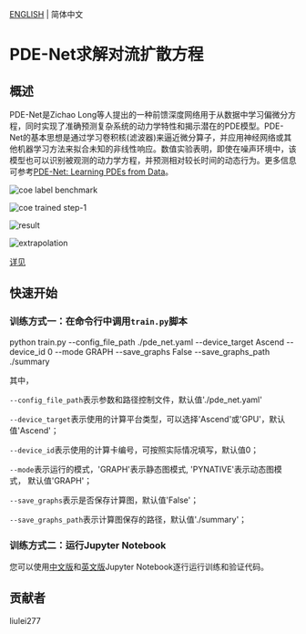 [ENGLISH](README.md) | 简体中文

# PDE-Net求解对流扩散方程

## 概述

PDE-Net是Zichao Long等人提出的一种前馈深度网络用于从数据中学习偏微分方程，同时实现了准确预测复杂系统的动力学特性和揭示潜在的PDE模型。PDE-Net的基本思想是通过学习卷积核(滤波器)来逼近微分算子，并应用神经网络或其他机器学习方法来拟合未知的非线性响应。数值实验表明，即使在噪声环境中，该模型也可以识别被观测的动力学方程，并预测相对较长时间的动态行为。更多信息可参考[PDE-Net: Learning PDEs from Data](https://arxiv.org/abs/1710.09668)。

![coe label benchmark](images/coe_label_benchmark.png)

![coe trained step-1](images/coe_trained_step-1.png)

![result](images/result.jpg)

![extrapolation](images/extrapolation.jpg)

[详见](https://gitee.com/mindspore/mindscience/blob/master/MindFlow/applications/data_mechanism_fusion/variant_linear_coe_pde_net/pde_net_CN.ipynb)

## 快速开始

### 训练方式一：在命令行中调用`train.py`脚本

python train.py --config_file_path ./pde_net.yaml --device_target Ascend --device_id 0 --mode GRAPH --save_graphs False --save_graphs_path ./summary

其中，

`--config_file_path`表示参数和路径控制文件，默认值'./pde_net.yaml'

`--device_target`表示使用的计算平台类型，可以选择'Ascend'或'GPU'，默认值'Ascend'；

`--device_id`表示使用的计算卡编号，可按照实际情况填写，默认值0；

`--mode`表示运行的模式，'GRAPH'表示静态图模式, 'PYNATIVE'表示动态图模式， 默认值'GRAPH'；

`--save_graphs`表示是否保存计算图，默认值'False'；

`--save_graphs_path`表示计算图保存的路径，默认值'./summary'；

### 训练方式二：运行Jupyter Notebook

您可以使用[中文版](pde_net_CN.ipynb)和[英文版](pde_net.ipynb)Jupyter Notebook逐行运行训练和验证代码。

## 贡献者

liulei277
